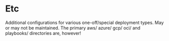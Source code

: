 # Etc
Additional configurations for various one-off/special deployment types.
May or may not be maintained.
The primary aws/ azure/ gcp/ oci/ and playbooks/ directories are, however!
